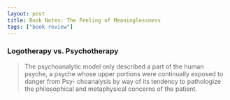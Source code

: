 ```yaml
---
layout: post
title: Book Notes: The Feeling of Meaninglessness
tags: ["book review"]
---
```


### Logotherapy vs. Psychotherapy

> The psychoanalytic model only described a part of the human psyche, a psyche whose upper portions were continually exposed to danger from Psy- choanalysis by way of its tendency to pathologize the philosophical and metaphysical concerns of the patient.
